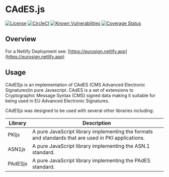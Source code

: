 # CAdES.js

[![License](https://img.shields.io/badge/license-MIT-green.svg?style=flat)](https://github.com/PeculiarVentures/CAdES.js/blob/master/LICENSE)
[![CircleCI](https://circleci.com/gh/PeculiarVentures/CAdES.js.svg?style=svg)](https://circleci.com/gh/PeculiarVentures/CAdES.js)
[![Known Vulnerabilities](https://snyk.io/test/github/PeculiarVentures/CAdES.js/badge.svg)](https://snyk.io/test/github/PeculiarVentures/CAdES.js)
[![Coverage Status](https://coveralls.io/repos/github/PeculiarVentures/CAdES.js/badge.svg?branch=master)](https://coveralls.io/github/PeculiarVentures/CAdES.js?branch=master)

## Overview

For a Netlify Deployment see:
[https://eurosign.netlify.app](https://eurosign.netlify.app)

## Usage

CAdESjs is an implementation of CAdES (CMS Advanced Electronic Signatures)in
pure Javascript. CAdES is a set of extensions to Cryptographic Message Syntax
(CMS) signed data making it suitable for being used in EU Advanced Electronic
Signatures.

CAdESjs was designed to be used with several other libraries including:

| Library | Description                                                                                         |
| ------- | --------------------------------------------------------------------------------------------------- |
| PKIjs   | A pure JavaScript library implementing the formats and standards that are used in PKI applications. |
| ASN1js  | A pure JavaScript library implementing the ASN.1 standard.                                          |
| PAdESjs | A pure JavaScript library implementing the PAdES standard.                                          |
